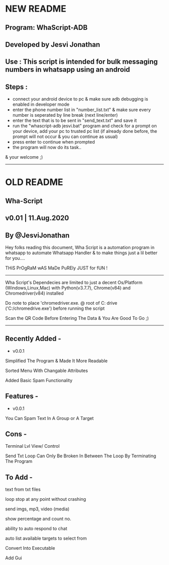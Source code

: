 # NEW README

## Program: WhaScript-ADB 
## Developed by Jesvi Jonathan
## Use : This script is intended for bulk messaging numbers in whatsapp using an android


## Steps :
- connect your android device to pc & make sure adb debugging is enabled in developer mode
- enter the phone number list in "number_list.txt" & make sure every number is seperated by line break (next line/enter)
- enter the text that is to be sent in "send_text.txt" and save it
- run the "whascript-adb jesvi.bat" program and check for a prompt on your device, add your pc to trusted pc list (if already done before, the prompt will not occur & you can continue as usual)
- press enter to continue when prompted
- the program will now do its task..

& your welcome ;)


-----------------------------

# OLD README


## Wha-Script
## v0.01 | 11.Aug.2020
## By @JesviJonathan

Hey folks reading this document,
Wha Script is a automation program in whatsapp to automate Whatsapp Handler & to make things just a lil better for you....

THiS PrOgRaM wAS MaDe PuREly JUST for fUN !

----------------------------------

Wha Script's Dependecies are limited to just a decent Os/Platform (Windows,Linux,Mac) with Python(v3.7.7), Chrome(v84) and Chromedriver(v84) installed

Do note to place 'chromedriver.exe. @ root of C: drive ('C:/chromedrive.exe') before running the script

Scan the QR Code Before Entering The Data & You Are Good To Go ;)

-----------------------------------

## Recently Added -
- v0.0.1

Simplified The Program & Made It More Readable

Sorted Menu With Changable Attributes 

Added Basic Spam Functionality

## Features -
- v0.0.1

You Can Spam Text In A Group or A Target

## Cons -
Terminal Lvl View/ Control

Send Txt Loop Can Only Be Broken In Between The Loop By Terminating The Program

## To Add -
text from txt files

loop stop at any point without crashing

send imgs, mp3, video (media)

show percentage and count no.

ability to auto respond to chat

auto list available targets to select from

Convert Into Executable 

Add Gui
